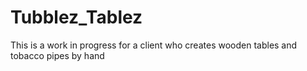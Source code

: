 # Tubblez_Tablez

This is a work in progress for a client who creates wooden tables and tobacco pipes by hand
